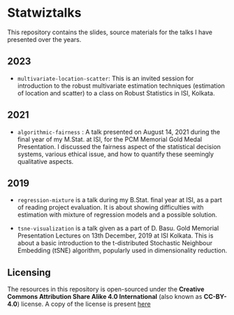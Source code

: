 # Statwiztalks

This repository contains the slides, source materials for the talks I have presented over the years.

## 2023

- `multivariate-location-scatter`: This is an invited session for introduction to the robust multivariate estimation techniques (estimation of location and scatter) to a class on Robust Statistics in ISI, Kolkata.


## 2021

- `algorithmic-fairness` : A talk presented on August 14, 2021 during the final year of my M.Stat. at ISI, for the PCM Memorial Gold Medal Presentation. I discussed the fairness aspect of the statistical decision systems, various ethical issue, and how to quantify these seemingly qualitative aspects.


## 2019

- `regression-mixture` is a talk during my B.Stat. final year at ISI, as a part of reading project evaluation. It is about showing difficulties with estimation with mixture of regression models and a possible solution.

- `tsne-visualization` is a talk given as a part of D. Basu. Gold Memorial Presentation Lectures on 13th December, 2019 at ISI Kolkata. This is about a basic introduction to the t-distributed Stochastic Neighbour Embedding (tSNE) algorithm, popularly used in dimensionality reduction.



## Licensing

The resources in this repository is open-sourced under the **Creative Commons Attribution Share Alike 4.0 International** (also known as **CC-BY-4.0**) license. A copy of the license is present [here](LICENSE.md)

 
